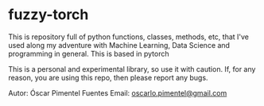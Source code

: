 # fuzzy-torch

This is repository full of python functions, classes, methods, etc, that I've used along my adventure with Machine Learning, Data Science and programming in general.
This is based in pytorch

This is a personal and experimental library, so use it with caution.
If, for any reason, you are using this repo, then please report any bugs.

Autor: Óscar Pimentel Fuentes
Email: oscarlo.pimentel@gmail.com